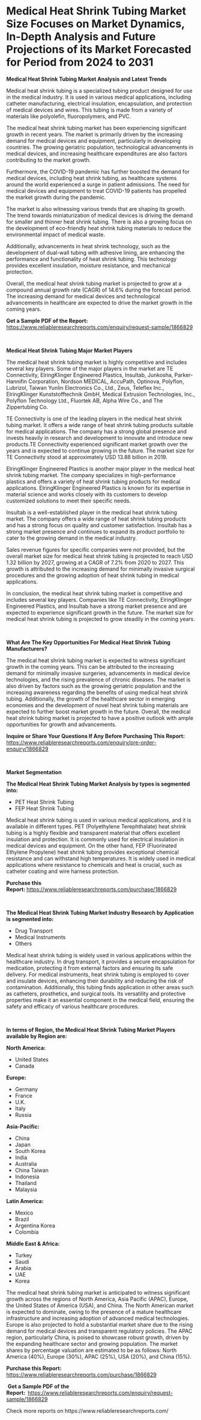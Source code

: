 <p><h1>Medical Heat Shrink Tubing Market Size Focuses on Market Dynamics, In-Depth Analysis and Future Projections of its Market Forecasted for Period from 2024 to 2031</h1></p><p><strong>Medical Heat Shrink Tubing Market Analysis and Latest Trends</strong></p>
<p><p>Medical heat shrink tubing is a specialized tubing product designed for use in the medical industry. It is used in various medical applications, including catheter manufacturing, electrical insulation, encapsulation, and protection of medical devices and wires. This tubing is made from a variety of materials like polyolefin, fluoropolymers, and PVC.</p><p>The medical heat shrink tubing market has been experiencing significant growth in recent years. The market is primarily driven by the increasing demand for medical devices and equipment, particularly in developing countries. The growing geriatric population, technological advancements in medical devices, and increasing healthcare expenditures are also factors contributing to the market growth.</p><p>Furthermore, the COVID-19 pandemic has further boosted the demand for medical devices, including heat shrink tubing, as healthcare systems around the world experienced a surge in patient admissions. The need for medical devices and equipment to treat COVID-19 patients has propelled the market growth during the pandemic.</p><p>The market is also witnessing various trends that are shaping its growth. The trend towards miniaturization of medical devices is driving the demand for smaller and thinner heat shrink tubing. There is also a growing focus on the development of eco-friendly heat shrink tubing materials to reduce the environmental impact of medical waste.</p><p>Additionally, advancements in heat shrink technology, such as the development of dual-wall tubing with adhesive lining, are enhancing the performance and functionality of heat shrink tubing. This technology provides excellent insulation, moisture resistance, and mechanical protection.</p><p>Overall, the medical heat shrink tubing market is projected to grow at a compound annual growth rate (CAGR) of 14.6% during the forecast period. The increasing demand for medical devices and technological advancements in healthcare are expected to drive the market growth in the coming years.</p></p>
<p><strong>Get a Sample PDF of the Report:&nbsp;</strong> <a href="https://www.reliableresearchreports.com/enquiry/request-sample/1866829">https://www.reliableresearchreports.com/enquiry/request-sample/1866829</a></p>
<p>&nbsp;</p>
<p><strong>Medical Heat Shrink Tubing Major Market Players</strong></p>
<p><p>The medical heat shrink tubing market is highly competitive and includes several key players. Some of the major players in the market are TE Connectivity, ElringKlinger Engineered Plastics, Insultab, Junkosha, Parker-Hannifin Corporation, Nordson MEDICAL, AccuPath, Optinova, Polyflon, Lubrizol, Taiwan Yunlin Electronics Co., Ltd., Zeus, Teleflex Inc., ElringKlinger Kunststofftechnik GmbH, Medical Extrusion Technologies, Inc., Polyflon Technology Ltd., Fluortek AB, Alpha Wire Co., and The Zippertubing Co.</p><p>TE Connectivity is one of the leading players in the medical heat shrink tubing market. It offers a wide range of heat shrink tubing products suitable for medical applications. The company has a strong global presence and invests heavily in research and development to innovate and introduce new products.TE Connectivity experienced significant market growth over the years and is expected to continue growing in the future. The market size for TE Connectivity stood at approximately USD 13.88 billion in 2019.</p><p>ElringKlinger Engineered Plastics is another major player in the medical heat shrink tubing market. The company specializes in high-performance plastics and offers a variety of heat shrink tubing products for medical applications. ElringKlinger Engineered Plastics is known for its expertise in material science and works closely with its customers to develop customized solutions to meet their specific needs.</p><p>Insultab is a well-established player in the medical heat shrink tubing market. The company offers a wide range of heat shrink tubing products and has a strong focus on quality and customer satisfaction. Insultab has a strong market presence and continues to expand its product portfolio to cater to the growing demand in the medical industry.</p><p>Sales revenue figures for specific companies were not provided, but the overall market size for medical heat shrink tubing is projected to reach USD 1.32 billion by 2027, growing at a CAGR of 7.2% from 2020 to 2027. This growth is attributed to the increasing demand for minimally invasive surgical procedures and the growing adoption of heat shrink tubing in medical applications.</p><p>In conclusion, the medical heat shrink tubing market is competitive and includes several key players. Companies like TE Connectivity, ElringKlinger Engineered Plastics, and Insultab have a strong market presence and are expected to experience significant growth in the future. The market size for medical heat shrink tubing is projected to grow steadily in the coming years.</p></p>
<p>&nbsp;</p>
<p><strong>What Are The Key Opportunities For Medical Heat Shrink Tubing Manufacturers?</strong></p>
<p><p>The medical heat shrink tubing market is expected to witness significant growth in the coming years. This can be attributed to the increasing demand for minimally invasive surgeries, advancements in medical device technologies, and the rising prevalence of chronic diseases. The market is also driven by factors such as the growing geriatric population and the increasing awareness regarding the benefits of using medical heat shrink tubing. Additionally, the growth of the healthcare sector in emerging economies and the development of novel heat shrink tubing materials are expected to further boost market growth in the future. Overall, the medical heat shrink tubing market is projected to have a positive outlook with ample opportunities for growth and advancements.</p></p>
<p><strong>Inquire or Share Your Questions If Any Before Purchasing This Report:</strong> <a href="https://www.reliableresearchreports.com/enquiry/pre-order-enquiry/1866829">https://www.reliableresearchreports.com/enquiry/pre-order-enquiry/1866829</a></p>
<p>&nbsp;</p>
<p><strong>Market Segmentation</strong></p>
<p><strong>The Medical Heat Shrink Tubing Market Analysis by types is segmented into:</strong></p>
<p><ul><li>PET Heat Shrink Tubing</li><li>FEP Heat Shrink Tubing</li></ul></p>
<p><p>Medical heat shrink tubing is used in various medical applications, and it is available in different types. PET (Polyethylene Terephthalate) heat shrink tubing is a highly flexible and transparent material that offers excellent insulation and protection. It is commonly used for electrical insulation in medical devices and equipment. On the other hand, FEP (Fluorinated Ethylene Propylene) heat shrink tubing provides exceptional chemical resistance and can withstand high temperatures. It is widely used in medical applications where resistance to chemicals and heat is crucial, such as catheter coating and wire harness protection.</p></p>
<p><strong>Purchase this Report:&nbsp;</strong><a href="https://www.reliableresearchreports.com/purchase/1866829">https://www.reliableresearchreports.com/purchase/1866829</a></p>
<p>&nbsp;</p>
<p><strong>The Medical Heat Shrink Tubing Market Industry Research by Application is segmented into:</strong></p>
<p><ul><li>Drug Transport</li><li>Medical Instruments</li><li>Others</li></ul></p>
<p><p>Medical heat shrink tubing is widely used in various applications within the healthcare industry. In drug transport, it provides a secure encapsulation for medication, protecting it from external factors and ensuring its safe delivery. For medical instruments, heat shrink tubing is employed to cover and insulate devices, enhancing their durability and reducing the risk of contamination. Additionally, this tubing finds application in other areas such as catheters, prosthetics, and surgical tools. Its versatility and protective properties make it an essential component in the medical field, ensuring the safety and efficacy of various healthcare procedures.</p></p>
<p>&nbsp;</p>
<p><strong>In terms of Region, the Medical Heat Shrink Tubing Market Players available by Region are:</strong></p>
<p>
    <p> <strong> North America: </strong>
        <ul>
            <li>United States</li>
            <li>Canada</li>
        </ul>
        </p> 
    <p> <strong> Europe: </strong>
        <ul>
            <li>Germany</li>
            <li>France</li>
            <li>U.K.</li>
            <li>Italy</li>
            <li>Russia</li>
        </ul>
        </p> 
    <p> <strong> Asia-Pacific: </strong>
        <ul>
            <li>China</li>
            <li>Japan</li>
            <li>South Korea</li>
            <li>India</li>
            <li>Australia</li>
            <li>China Taiwan</li>
            <li>Indonesia</li>
            <li>Thailand</li>
            <li>Malaysia</li>
        </ul>
        </p> 
    <p> <strong> Latin America: </strong>
        <ul>
            <li>Mexico</li>
            <li>Brazil</li>
            <li>Argentina Korea</li>
            <li>Colombia</li>
        </ul>
        </p> 
    <p> <strong> Middle East & Africa: </strong>
        <ul>
            <li>Turkey</li>
            <li>Saudi</li>
            <li>Arabia</li>
            <li>UAE</li>
            <li>Korea</li>
        </ul>
    </p>
    </p>
<p><p>The medical heat shrink tubing market is anticipated to witness significant growth across the regions of North America, Asia Pacific (APAC), Europe, the United States of America (USA), and China. The North American market is expected to dominate, owing to the presence of a mature healthcare infrastructure and increasing adoption of advanced medical technologies. Europe is also projected to hold a substantial market share due to the rising demand for medical devices and transparent regulatory policies. The APAC region, particularly China, is poised to showcase robust growth, driven by the expanding healthcare sector and growing population. The market shares by percentage valuation are estimated to be as follows: North America (40%), Europe (30%), APAC (25%), USA (20%), and China (15%).</p></p>
<p><strong>Purchase this Report: </strong><a href="https://www.reliableresearchreports.com/purchase/1866829">https://www.reliableresearchreports.com/purchase/1866829</a></p>
<p>&nbsp;<strong>Get a Sample PDF of the Report:&nbsp;&nbsp;</strong><a href="https://www.reliableresearchreports.com/enquiry/request-sample/1866829">https://www.reliableresearchreports.com/enquiry/request-sample/1866829</a></p>
<p><strong></strong></p>
<p>Check more reports on https://www.reliableresearchreports.com/</p>
